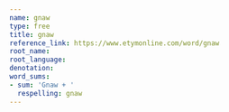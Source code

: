 ```yaml
---
name: gnaw
type: free
title: gnaw
reference_link: https://www.etymonline.com/word/gnaw
root_name: 
root_language: 
denotation: 
word_sums:
- sum: 'Gnaw + '
  respelling: gnaw
---
```

